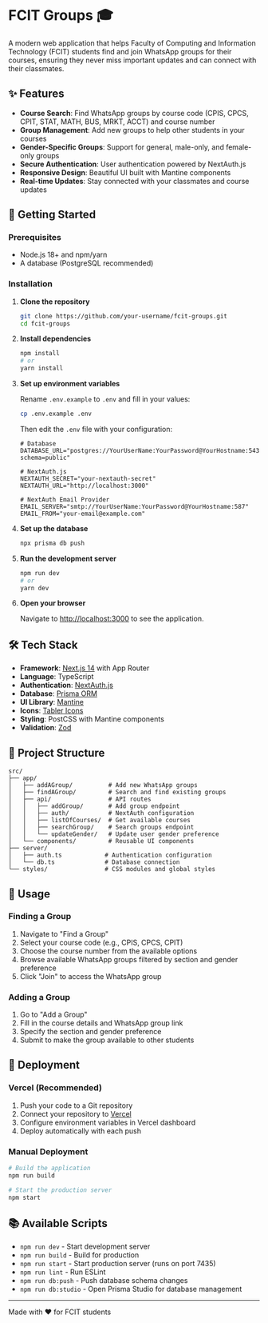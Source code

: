 # FCIT Groups 🎓

A modern web application that helps Faculty of Computing and Information Technology (FCIT) students find and join WhatsApp groups for their courses, ensuring they never miss important updates and can connect with their classmates.

## ✨ Features

- **Course Search**: Find WhatsApp groups by course code (CPIS, CPCS, CPIT, STAT, MATH, BUS, MRKT, ACCT) and course number
- **Group Management**: Add new groups to help other students in your courses
- **Gender-Specific Groups**: Support for general, male-only, and female-only groups
- **Secure Authentication**: User authentication powered by NextAuth.js
- **Responsive Design**: Beautiful UI built with Mantine components
- **Real-time Updates**: Stay connected with your classmates and course updates

## 🚀 Getting Started

### Prerequisites

- Node.js 18+ and npm/yarn
- A database (PostgreSQL recommended)

### Installation

1. **Clone the repository**
   ```bash
   git clone https://github.com/your-username/fcit-groups.git
   cd fcit-groups
   ```

2. **Install dependencies**
   ```bash
   npm install
   # or
   yarn install
   ```

3. **Set up environment variables**
   
   Rename `.env.example` to `.env` and fill in your values:
   ```bash
   cp .env.example .env
   ```
   
   Then edit the `.env` file with your configuration:
   ```env
   # Database
   DATABASE_URL="postgres://YourUserName:YourPassword@YourHostname:5432/YourDatabaseName?schema=public"
   
   # NextAuth.js
   NEXTAUTH_SECRET="your-nextauth-secret"
   NEXTAUTH_URL="http://localhost:3000"
   
   # NextAuth Email Provider
   EMAIL_SERVER="smtp://YourUserName:YourPassword@YourHostname:587"
   EMAIL_FROM="your-email@example.com"
   ```

4. **Set up the database**
   ```bash
   npx prisma db push
   ```

5. **Run the development server**
   ```bash
   npm run dev
   # or
   yarn dev
   ```

6. **Open your browser**
   
   Navigate to [http://localhost:3000](http://localhost:3000) to see the application.

## 🛠️ Tech Stack

- **Framework**: [Next.js 14](https://nextjs.org/) with App Router
- **Language**: TypeScript
- **Authentication**: [NextAuth.js](https://next-auth.js.org/)
- **Database**: [Prisma ORM](https://prisma.io/)
- **UI Library**: [Mantine](https://mantine.dev/)
- **Icons**: [Tabler Icons](https://tabler-icons.io/)
- **Styling**: PostCSS with Mantine components
- **Validation**: [Zod](https://zod.dev/)

## 📁 Project Structure

```
src/
├── app/
│   ├── addAGroup/          # Add new WhatsApp groups
│   ├── findAGroup/         # Search and find existing groups
│   ├── api/                # API routes
│   │   ├── addGroup/       # Add group endpoint
│   │   ├── auth/           # NextAuth configuration
│   │   ├── listOfCourses/  # Get available courses
│   │   ├── searchGroup/    # Search groups endpoint
│   │   └── updateGender/   # Update user gender preference
│   └── components/         # Reusable UI components
├── server/
│   ├── auth.ts            # Authentication configuration
│   └── db.ts              # Database connection
└── styles/                # CSS modules and global styles
```

## 🎯 Usage

### Finding a Group

1. Navigate to "Find a Group"
2. Select your course code (e.g., CPIS, CPCS, CPIT)
3. Choose the course number from the available options
4. Browse available WhatsApp groups filtered by section and gender preference
5. Click "Join" to access the WhatsApp group

### Adding a Group

1. Go to "Add a Group"
2. Fill in the course details and WhatsApp group link
3. Specify the section and gender preference
4. Submit to make the group available to other students

## 🚀 Deployment

### Vercel (Recommended)

1. Push your code to a Git repository
2. Connect your repository to [Vercel](https://vercel.com/)
3. Configure environment variables in Vercel dashboard
4. Deploy automatically with each push

### Manual Deployment

```bash
# Build the application
npm run build

# Start the production server
npm start
```

## 📚 Available Scripts

- `npm run dev` - Start development server
- `npm run build` - Build for production
- `npm run start` - Start production server (runs on port 7435)
- `npm run lint` - Run ESLint
- `npm run db:push` - Push database schema changes
- `npm run db:studio` - Open Prisma Studio for database management

---

Made with ❤️ for FCIT students
